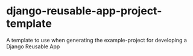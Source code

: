 # django-reusable-app-project-template
A template to use when generating the example-project for developing a Django Reusable App
